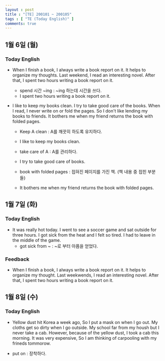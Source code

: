 ```yaml
---
layout : post
title : "[TE] 200101 ~ 200105"
tags : [ "TE (Today English)" ]
comments: true
---
```


## 1월 6일 (월)
### Today English
- When I finish a book, I always write a book report on it. It helps to organize my thoughts. Last weekend, I read an interesting novel. After that, I spent two hours writing a book report on it.

  - spend 시간 ~ing : ~ing 하는데 시간을 쓰다.
  - I spent two hours writing a book report on it.

- I like to keep my books clean. I try to take good care of the books. When I read, I never write on or fold the pages. So I don't like lending my books to friends. It bothers me when my friend returns the book with folded pages.

  - Keep A clean : A를 깨끗히 하도록 유지하다.
  - I like to keep my books clean.

  - take care of A : A를 관리하다.
  - I try to take good care of books.

  - book with folded pages : 접혀진 페이지를 가진 책. (책 내용 중 접힌 부분들)
  - It bothers me when my friend returns the book with folded pages.

## 1월 7일 (화)
### Today English
- It was really hot today. I went to see a soccer game and sat outside for three hours. I got sick from the heat and I felt so tired. I had to leave in the middle of the game.
  - got sick from ~ : ~로 부터 아픔을 얻었다.

### Feedback
- When I finish a book, I always write a book report on it. It helps to organize my thought. Last weekwends, I read an interesting novel. After that, I spent two hours writing a book report on it.

## 1월 8일 (수)
### Today English
- Yellow dust hit Korea a week ago, So I put a mask on when I go out. My cloths get so dirty when I go outside. My school far from my housh but I never take a cab. However, because of the yellow dust, I took a cab this morning. It was very expensive, So I am thinking of carpooling with my frineds tommorow.

- put on : 장착하다.
